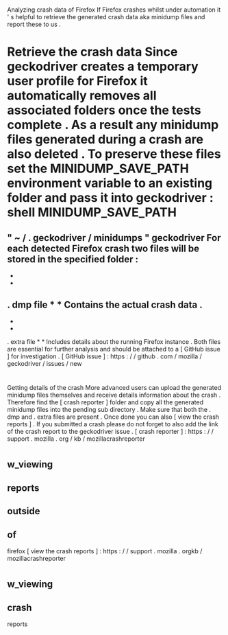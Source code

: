 #
Analyzing
crash
data
of
Firefox
If
Firefox
crashes
whilst
under
automation
it
'
s
helpful
to
retrieve
the
generated
crash
data
aka
minidump
files
and
report
these
to
us
.
#
#
Retrieve
the
crash
data
Since
geckodriver
creates
a
temporary
user
profile
for
Firefox
it
automatically
removes
all
associated
folders
once
the
tests
complete
.
As
a
result
any
minidump
files
generated
during
a
crash
are
also
deleted
.
To
preserve
these
files
set
the
MINIDUMP_SAVE_PATH
environment
variable
to
an
existing
folder
and
pass
it
into
geckodriver
:
shell
MINIDUMP_SAVE_PATH
=
"
~
/
.
geckodriver
/
minidumps
"
geckodriver
For
each
detected
Firefox
crash
two
files
will
be
stored
in
the
specified
folder
:
-
*
*
.
dmp
file
*
*
Contains
the
actual
crash
data
.
-
*
*
.
extra
file
*
*
Includes
details
about
the
running
Firefox
instance
.
Both
files
are
essential
for
further
analysis
and
should
be
attached
to
a
[
GitHub
issue
]
for
investigation
.
[
GitHub
issue
]
:
https
:
/
/
github
.
com
/
mozilla
/
geckodriver
/
issues
/
new
#
#
Getting
details
of
the
crash
More
advanced
users
can
upload
the
generated
minidump
files
themselves
and
receive
details
information
about
the
crash
.
Therefore
find
the
[
crash
reporter
]
folder
and
copy
all
the
generated
minidump
files
into
the
pending
sub
directory
.
Make
sure
that
both
the
.
dmp
and
.
extra
files
are
present
.
Once
done
you
can
also
[
view
the
crash
reports
]
.
If
you
submitted
a
crash
please
do
not
forget
to
also
add
the
link
of
the
crash
report
to
the
geckodriver
issue
.
[
crash
reporter
]
:
https
:
/
/
support
.
mozilla
.
org
/
kb
/
mozillacrashreporter
#
w_viewing
-
reports
-
outside
-
of
-
firefox
[
view
the
crash
reports
]
:
https
:
/
/
support
.
mozilla
.
orgkb
/
mozillacrashreporter
#
w_viewing
-
crash
-
reports
